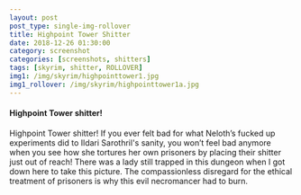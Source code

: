 ```yaml
---
layout: post
post_type: single-img-rollover
title: Highpoint Tower Shitter
date: 2018-12-26 01:30:00
category: screenshot
categories: [screenshots, shitters]
tags: [skyrim, shitter, ROLLOVER]
img1: /img/skyrim/highpointtower1.jpg
img1_rollover: /img/skyrim/highpointtower1a.jpg
---
```

#### Highpoint Tower shitter!

Highpoint Tower shitter! If you ever felt bad for what Neloth’s fucked up experiments did to Ildari Sarothril's sanity, you won’t feel bad anymore when you see how she tortures her own prisoners by placing their shitter just out of reach! There was a lady still trapped in this dungeon when I got down here to take this picture. The compassionless disregard for the ethical treatment of prisoners is why this evil necromancer had to burn.
